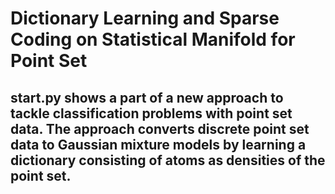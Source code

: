 # Dictionary Learning and Sparse Coding on Statistical Manifold for Point Set
## start.py shows a part of a new approach to tackle classification problems with point set data. The approach converts discrete point set data to Gaussian mixture models by learning a dictionary consisting of atoms as densities of the point set.
